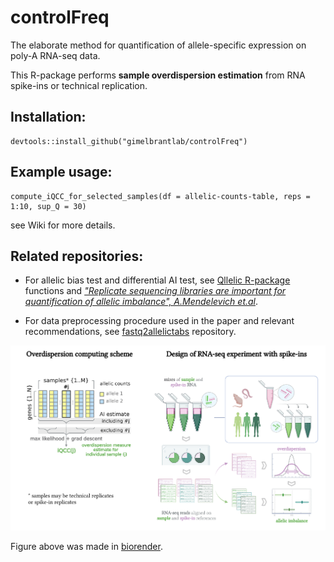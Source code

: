 # controlFreq
The elaborate method for quantification of allele-specific expression on poly-A RNA-seq data. 

This R-package performs **sample overdispersion estimation** from RNA spike-ins or technical replication. 

## Installation:
```
devtools::install_github("gimelbrantlab/controlFreq")
```

## Example usage:
```
compute_iQCC_for_selected_samples(df = allelic-counts-table, reps = 1:10, sup_Q = 30)
```
see Wiki for more details.

## Related repositories:

* For allelic bias test and differential AI test, see [Qllelic R-package](https://github.com/gimelbrantlab/Qllelic) functions and *["Replicate sequencing libraries are important for quantification of allelic imbalance", A.Mendelevich et.al](https://www.nature.com/articles/s41467-021-23544-8)*.

* For data preprocessing procedure used in the paper and relevant recommendations, see [fastq2allelictabs](https://github.com/gimelbrantlab/fastq2allelictabs) repository.

![pic](https://github.com/gimelbrantlab/fastq2allelictabs/blob/main/schemes/ControlFreq_for_GitHub.png)

Figure above was made in [biorender](https://biorender.com/).
